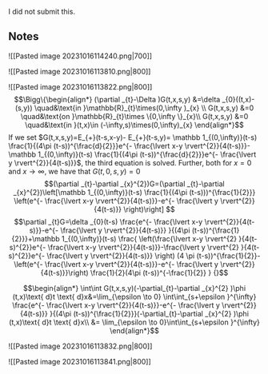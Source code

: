 I did not submit this. 
## Notes
![[Pasted image 20231016114240.png|700]]





![[Pasted image 20231016113810.png|800]]

![[Pasted image 20231016113822.png|800]]
$$\Bigg\{\begin{align*}
(\partial _{t}-\Delta  )G(t,x,s,y)  &=\delta _{0}((t,x)-(s,y)) \quad&\text{in }\mathbb{R}_{t}\times(0,\infty )_{x} \\
G(t,x,s,y)  &=0 \quad&\text{on }\mathbb{R}_{t}\times \{0,\infty \}_{x}\\
G(t,x,s,y)  &=0 \quad&\text{in }(t,x)\in (-\infty,s)\times(0,\infty)_{x}
\end{align*}$$
If we set $G(t,x,s,y)=E_{+}(t-s,x-y)- E_{+}(t-s,y)= \mathbb 1_{(0,\infty)}(t-s) \frac{1}{(4\pi (t-s))^{\frac{d}{2}}}e^{- \frac{\lvert x-y \rvert^{2}}{4(t-s)}}-\mathbb 1_{(0,\infty)}(t-s) \frac{1}{(4\pi (t-s))^{\frac{d}{2}}}e^{- \frac{\lvert y \rvert^{2}}{4(t-s)}}$,
the third equation is solved. Further, both for $x=0$ and $x\to\infty$, we have that $G(t,0,s,y)=0$
$$(\partial _{t}-\partial _{x}^{2})G=(\partial _{t}-\partial _{x}^{2})\left[\mathbb 1_{(0,\infty)}(t-s) \frac{1}{(4\pi (t-s)))^{\frac{1}{2}}} \left(e^{- \frac{\lvert x-y \rvert^{2}}{4(t-s)}}-e^{- \frac{\lvert y \rvert^{2}}{4(t-s)}} \right)\right] $$
$$\partial _{t}G=\delta _{0}(t-s) \frac{e^{- \frac{\lvert x-y \rvert^{2}}{4(t-s)}}-e^{- \frac{\lvert y \rvert^{2}}{4(t-s)}} }{(4\pi (t-s))^{\frac{1}{2}}}+\mathbb 1_{(0,\infty)}(t-s) 
\frac{ 
\left(\frac{\lvert x-y \rvert^{2} }{4(t-s)^{2}}e^{- \frac{\lvert x-y \rvert^{2}}{4(t-s)}}-\frac{\lvert y \rvert^{2} }{4(t-s)^{2}}e^{- \frac{\lvert y \rvert^{2}}{4(t-s)}} \right) (4 \pi (t-s))^{\frac{1}{2}}-\left(e^{- \frac{\lvert x-y \rvert^{2}}{4(t-s)}}-e^{- \frac{\lvert y \rvert^{2}}{4(t-s)}}\right) \frac{1}{2}(4\pi (t-s))^{-\frac{1}{2}}
}
{}$$

$$\begin{align*}
\int\int G(t,x,s,y)(-\partial_{t}-\partial _{x}^{2} )\phi (t,x)\text{ d}t \text{ d}x&=\lim_{\epsilon  \to 0} \int\int_{s+\epsilon }^{\infty}  \frac{e^{- \frac{\lvert x-y \rvert^{2}}{4(t-s)}}-e^{- \frac{\lvert y \rvert^{2}}{4(t-s)}} }{(4\pi (t-s))^{\frac{1}{2}}}(-\partial_{t}-\partial _{x}^{2} )\phi (t,x)\text{ d}t \text{ d}x\\
&= \lim_{\epsilon  \to 0}\int\int_{s+\epsilon }^{\infty}
\end{align*}$$



![[Pasted image 20231016113832.png|800]]

![[Pasted image 20231016113841.png|800]]